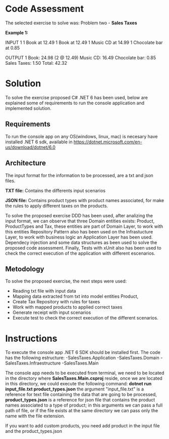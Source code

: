 # Code Assessment
The selected exercise to solve was: Problem two - **Sales Taxes**

**Example 1:**

INPUT 1
1 Book at 12.49
1 Book at 12.49
1 Music CD at 14.99
1 Chocolate bar at 0.85

OUTPUT 1
Book: 24.98 (2 @ 12.49)
Music CD: 16.49
Chocolate bar: 0.85
Sales Taxes: 1.50
Total: 42.32


# Solution

To solve the exercise proposed C# .NET 6 has been used, below are explained some of requirements to run the console application and implemented solution.

## Requirements

To run the console app on any OS(windows, linux, mac) is necesary have installed .NET 6 sdk, available in https://dotnet.microsoft.com/en-us/download/dotnet/6.0

## Architecture

The input format for the information to be processed, are a txt and json files.

**TXT file:** Contains the differents input scenarios

**JSON file:** Contains product types with product names associated, for make the rules to apply different taxes on the products.

To solve the proposed exercise DDD has been used, after analizing the input format, we can observe that three Domain entities exists: Product, ProductTypes and Tax, these entities are part of Domain Layer,  to work with this entities Repository Pattern also has been used on the Infrastucture Layer, to work with business logic an Application Layer has been used.
Dependecy injection and some data structures as been used to solve the proposed code assessment.
Finally, Tests with xUnit also has been used to check the correct execution of the application with different escenarios.

## Metodology

To solve the proposed exercise, the next steps were used:
- Reading txt file with input data
- Mapping data extracted from txt into model entities Product,
- Create Tax Repository with rules for taxes
- Work with mapped products to applied correct taxes
- Generate receipt with input scenarios
- Execute test to check the correct execution of the different scenarios.

# Instructions

To execute the console app .NET 6 SDK should be installed first.
The code has the following estructure:
-SalesTaxes.Application
-SalesTaxes.Domain
-SalesTaxes.Infraestructure
-SalesTaxes.Main
    
The console app needs to be executed from terminal, we need to be located in the directory where **SalesTaxes.Main.csproj** reside, once we are located in this directory, we could execute the following command:
**dotnet run input_file.txt product_types.json**
the argument "input_file.txt" is a reference for text file containing the data that are going to be processed, **product_types.json** is a reference for json file that contains the product names associated to a type of product; in this arguments we can pass a full path of file, or if the file exists at the same directory we can pass only the name with the file extension.

If you want to add custom products, you need add product in the input file and the product_types.json
